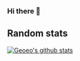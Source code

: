 ### Hi there 👋

## Random stats

[![Geoeo's github stats](https://github-readme-stats.vercel.app/api?username=geoeo)](https://github.com/anuraghazra/github-readme-stats)


